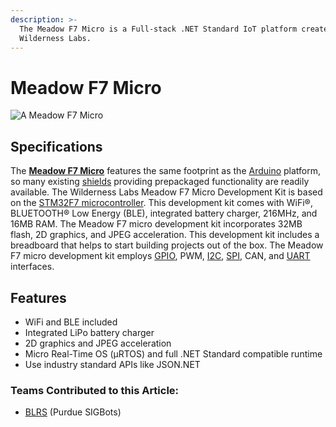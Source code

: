 ```yaml
---
description: >-
  The Meadow F7 Micro is a Full-stack .NET Standard IoT platform created by
  Wilderness Labs.
---
```


# Meadow F7 Micro

![A Meadow F7 Micro](../../../.gitbook/assets/Meadow\_Golden\_1024x1024\_2x\_65e55563-3639-4791-861c-572717bf2db6\_1024x1024@2x.webp)

## Specifications

The [**Meadow F7 Micro**](https://store.wildernesslabs.co/collections/frontpage/products/meadow-f7) features the same footprint as the [Arduino](arduino.md) platform, so many existing [shields](http://www.shieldlist.org/) providing prepackaged functionality are readily available. The Wilderness Labs Meadow F7 Micro Development Kit is based on the [STM32F7 microcontroller](https://www.st.com/en/microcontrollers-microprocessors/stm32f7-series.html). This development kit comes with WiFi®, BLUETOOTH® Low Energy (BLE), integrated battery charger, 216MHz, and 16MB RAM. The Meadow F7 micro development kit incorporates 32MB flash, 2D graphics, and JPEG acceleration. This development kit includes a breadboard that helps to start building projects out of the box. The Meadow F7 micro development kit employs [GPIO](../gpio.md), PWM, [I2C](../i2c.md), [SPI](../spi.md), CAN, and [UART](../uart.md) interfaces.

## Features

* WiFi and BLE included
* Integrated LiPo battery charger
* 2D graphics and JPEG acceleration
* Micro Real-Time OS (µRTOS) and full .NET Standard compatible runtime
* Use industry standard APIs like JSON.NET

### Teams Contributed to this Article:

* [BLRS](https://purduesigbots.com/) (Purdue SIGBots)
